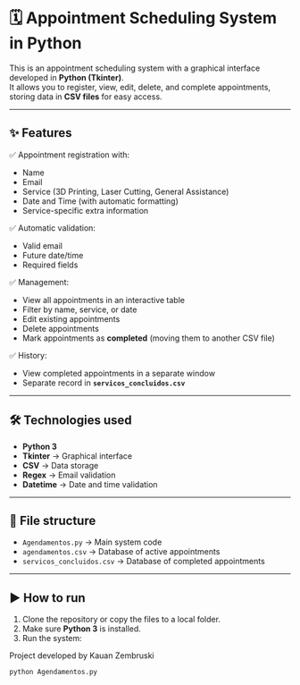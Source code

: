 # 🗓️ Appointment Scheduling System in Python

This is an appointment scheduling system with a graphical interface developed in **Python (Tkinter)**.  
It allows you to register, view, edit, delete, and complete appointments, storing data in **CSV files** for easy access.

---

## ✨ Features

✅ Appointment registration with:
- Name
- Email
- Service (3D Printing, Laser Cutting, General Assistance)
- Date and Time (with automatic formatting)
- Service-specific extra information

✅ Automatic validation:
- Valid email  
- Future date/time  
- Required fields  

✅ Management:
- View all appointments in an interactive table  
- Filter by name, service, or date  
- Edit existing appointments  
- Delete appointments  
- Mark appointments as **completed** (moving them to another CSV file)

✅ History:
- View completed appointments in a separate window  
- Separate record in **`servicos_concluidos.csv`**

---

## 🛠️ Technologies used

- **Python 3**  
- **Tkinter** → Graphical interface  
- **CSV** → Data storage  
- **Regex** → Email validation  
- **Datetime** → Date and time validation  

---

## 📂 File structure

- `Agendamentos.py` → Main system code  
- `agendamentos.csv` → Database of active appointments  
- `servicos_concluidos.csv` → Database of completed appointments  

---

## ▶️ How to run

1. Clone the repository or copy the files to a local folder.  
2. Make sure **Python 3** is installed.  
3. Run the system:  



Project developed by Kauan Zembruski
```bash
python Agendamentos.py




